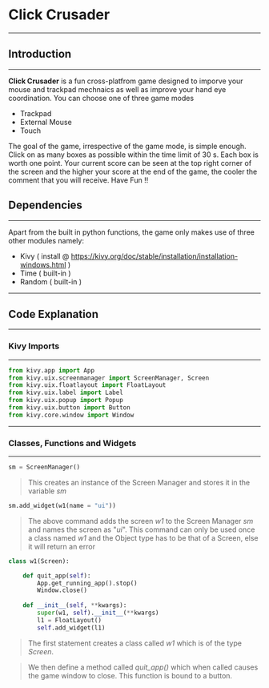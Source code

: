 # Click Crusader

-----------------------------------
## Introduction

--------------------------------------
**Click Crusader** is a fun cross-platfrom game designed to imporve your mouse and trackpad mechnaics as well as improve your hand eye coordination. You can choose one of three game modes
-  Trackpad
- External Mouse
- Touch

The goal of the game, irrespective of the game mode, is simple enough. Click on as many boxes as possible within the time limit of 30 s. Each box is worth one point. Your current score can be seen at the top right corner of the screen and the higher your score at the end of the game, the cooler the comment that you will receive.  Have Fun !!

## Dependencies

---------------------------------------------
Apart from the built in python functions, the game only makes use of three other modules namely:
- Kivy ( install @ https://kivy.org/doc/stable/installation/installation-windows.html )
- Time ( built-in )
- Random ( built-in )

-------------------------------------------------
## Code Explanation

------------------------------------------------
### Kivy Imports

-------------------------------------------------
```python
from kivy.app import App
from kivy.uix.screenmanager import ScreenManager, Screen
from kivy.uix.floatlayout import FloatLayout
from kivy.uix.label import Label
from kivy.uix.popup import Popup
from kivy.uix.button import Button
from kivy.core.window import Window
```

-------------------------------------------------------
### Classes, Functions and Widgets

---------------------------------------------------------
```python
sm = ScreenManager()
```
> This creates an instance of the Screen Manager and stores it in the variable *sm*

```python
sm.add_widget(w1(name = "ui"))   
```
> The above command adds the screen *w1* to the Screen Manager *sm* and names the screen as "*ui*".
This command can only be used once a class named *w1* and the Object type has to be that of a Screen, else it will return an error

```python
class w1(Screen):

    def quit_app(self):
        App.get_running_app().stop()
        Window.close()
        
    def __init__(self, **kwargs):
        super(w1, self).__init__(**kwargs)
        l1 = FloatLayout()
        self.add_widget(l1)
```
> The first statement creates a class called *w1* which is of the type *Screen*. 

> We then define a method called *quit_app()* which when called causes the game window to close. This function is bound to a button. 